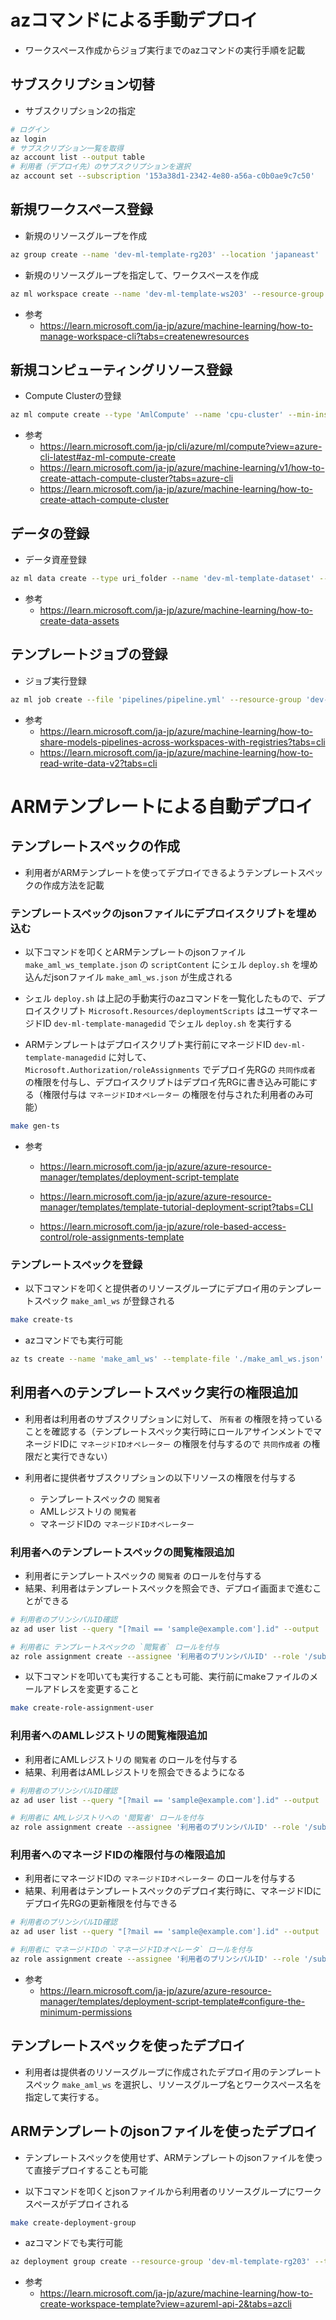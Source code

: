 # azコマンドによる手動デプロイ

- ワークスペース作成からジョブ実行までのazコマンドの実行手順を記載

## サブスクリプション切替
- サブスクリプション2の指定

```sh
# ログイン
az login
# サブスクリプション一覧を取得
az account list --output table
# 利用者（デプロイ先）のサブスクリプションを選択
az account set --subscription '153a38d1-2342-4e80-a56a-c0b0ae9c7c50'
```

## 新規ワークスペース登録

- 新規のリソースグループを作成
```sh
az group create --name 'dev-ml-template-rg203' --location 'japaneast'
```

- 新規のリソースグループを指定して、ワークスペースを作成
```sh
az ml workspace create --name 'dev-ml-template-ws203' --resource-group 'dev-ml-template-rg203'
```

- 参考
  - https://learn.microsoft.com/ja-jp/azure/machine-learning/how-to-manage-workspace-cli?tabs=createnewresources

## 新規コンピューティングリソース登録

-  Compute Clusterの登録

```sh
az ml compute create --type 'AmlCompute' --name 'cpu-cluster' --min-instances 0 --max-instances 1 --size 'Standard_DS11_v2' --resource-group 'dev-ml-template-rg203' --workspace-name 'dev-ml-template-ws203'
```

- 参考
    - https://learn.microsoft.com/ja-jp/cli/azure/ml/compute?view=azure-cli-latest#az-ml-compute-create
    - https://learn.microsoft.com/ja-jp/azure/machine-learning/v1/how-to-create-attach-compute-cluster?tabs=azure-cli
    - https://learn.microsoft.com/ja-jp/azure/machine-learning/how-to-create-attach-compute-cluster

## データの登録

- データ資産登録
```sh
az ml data create --type uri_folder --name 'dev-ml-template-dataset' --description 'dev-ml-template-dataset' --path './dataset' --resource-group 'dev-ml-template-rg203' --workspace-name 'dev-ml-template-ws203'
```

- 参考
  - https://learn.microsoft.com/ja-jp/azure/machine-learning/how-to-create-data-assets

## テンプレートジョブの登録

- ジョブ実行登録
```sh
az ml job create --file 'pipelines/pipeline.yml' --resource-group 'dev-ml-template-rg203' --workspace-name 'dev-ml-template-ws203'
```

- 参考
    - https://learn.microsoft.com/ja-jp/azure/machine-learning/how-to-share-models-pipelines-across-workspaces-with-registries?tabs=cli
    - https://learn.microsoft.com/ja-jp/azure/machine-learning/how-to-read-write-data-v2?tabs=cli


# ARMテンプレートによる自動デプロイ
## テンプレートスペックの作成

- 利用者がARMテンプレートを使ってデプロイできるようテンプレートスペックの作成方法を記載


### テンプレートスペックのjsonファイルにデプロイスクリプトを埋め込む

- 以下コマンドを叩くとARMテンプレートのjsonファイル `make_aml_ws_template.json` の `scriptContent` にシェル `deploy.sh` を埋め込んだjsonファイル `make_aml_ws.json` が生成される

- シェル `deploy.sh` は上記の手動実行のazコマンドを一覧化したもので、デプロイスクリプト `Microsoft.Resources/deploymentScripts` はユーザマネージドID `dev-ml-template-managedid` でシェル `deploy.sh` を実行する

- ARMテンプレートはデプロイスクリプト実行前にマネージドID `dev-ml-template-managedid` に対して、`Microsoft.Authorization/roleAssignments` でデプロイ先RGの `共同作成者` の権限を付与し、デプロイスクリプトはデプロイ先RGに書き込み可能にする（権限付与は `マネージドIDオペレーター` の権限を付与された利用者のみ可能）


```sh
make gen-ts
```

- 参考
  - https://learn.microsoft.com/ja-jp/azure/azure-resource-manager/templates/deployment-script-template

  - https://learn.microsoft.com/ja-jp/azure/azure-resource-manager/templates/template-tutorial-deployment-script?tabs=CLI

  - https://learn.microsoft.com/ja-jp/azure/role-based-access-control/role-assignments-template


### テンプレートスペックを登録
- 以下コマンドを叩くと提供者のリソースグループにデプロイ用のテンプレートスペック `make_aml_ws` が登録される

```sh
make create-ts
```

- azコマンドでも実行可能
```sh
az ts create --name 'make_aml_ws' --template-file './make_aml_ws.json' --version 1 --resource-group 'dev-ml-template-rg103' --subscription 'f9928460-8ada-4f70-983d-a98b5653e039'
```

## 利用者へのテンプレートスペック実行の権限追加
- 利用者は利用者のサブスクリプションに対して、 `所有者` の権限を持っていることを確認する（テンプレートスペック実行時にロールアサインメントでマネージドIDに `マネージドIDオペレーター` の権限を付与するので `共同作成者` の権限だと実行できない）

- 利用者に提供者サブスクリプションの以下リソースの権限を付与する
  - テンプレートスペックの `閲覧者`
  - AMLレジストリの `閲覧者`
  - マネージドIDの `マネージドIDオペレーター`

### 利用者へのテンプレートスペックの閲覧権限追加

- 利用者にテンプレートスペックの `閲覧者` のロールを付与する
- 結果、利用者はテンプレートスペックを照会でき、デプロイ画面まで進むことができる

```sh
# 利用者のプリンシパルID確認
az ad user list --query "[?mail == 'sample@example.com'].id" --output 'tsv'

# 利用者に テンプレートスペックの `閲覧者` ロールを付与
az role assignment create --assignee '利用者のプリンシパルID' --role '/subscriptions/f9928460-8ada-4f70-983d-a98b5653e039/providers/Microsoft.Authorization/roleDefinitions/acdd72a7-3385-48ef-bd42-f606fba81ae7' --scope '/subscriptions/f9928460-8ada-4f70-983d-a98b5653e039/resourceGroups/dev-ml-template-rg103/providers/Microsoft.Resources/templateSpecs/make_aml_ws'
```

- 以下コマンドを叩いても実行することも可能、実行前にmakeファイルのメールアドレスを変更すること

```sh
make create-role-assignment-user
```

### 利用者へのAMLレジストリの閲覧権限追加

- 利用者にAMLレジストリの `閲覧者` のロールを付与する
- 結果、利用者はAMLレジストリを照会できるようになる

```sh
# 利用者のプリンシパルID確認
az ad user list --query "[?mail == 'sample@example.com'].id" --output 'tsv'

# 利用者に AMLレジストリへの '閲覧者' ロールを付与
az role assignment create --assignee '利用者のプリンシパルID' --role '/subscriptions/f9928460-8ada-4f70-983d-a98b5653e039/providers/Microsoft.Authorization/roleDefinitions/acdd72a7-3385-48ef-bd42-f606fba81ae7' --scope '/subscriptions/f9928460-8ada-4f70-983d-a98b5653e039/resourceGroups/dev-ml-template-rg103/providers/Microsoft.MachineLearningServices/registries/dev-ml-template-registry103'
```

### 利用者へのマネージドIDの権限付与の権限追加

- 利用者にマネージドIDの `マネージドIDオペレーター` のロールを付与する
- 結果、利用者はテンプレートスペックのデプロイ実行時に、マネージドIDにデプロイ先RGの更新権限を付与できる


```sh
# 利用者のプリンシパルID確認
az ad user list --query "[?mail == 'sample@example.com'].id" --output 'tsv'

# 利用者に マネージドIDの `マネージドIDオペレータ` ロールを付与
az role assignment create --assignee '利用者のプリンシパルID' --role '/subscriptions/f9928460-8ada-4f70-983d-a98b5653e039/providers/Microsoft.Authorization/roleDefinitions/f1a07417-d97a-45cb-824c-7a7467783830' --scope 'subscriptions/f9928460-8ada-4f70-983d-a98b5653e039/resourcegroups/dev-ml-template-rg103/providers/Microsoft.ManagedIdentity/userAssignedIdentities/dev-ml-template-managedid'
```
- 参考
  - https://learn.microsoft.com/ja-jp/azure/azure-resource-manager/templates/deployment-script-template#configure-the-minimum-permissions


## テンプレートスペックを使ったデプロイ
- 利用者は提供者のリソースグループに作成されたデプロイ用のテンプレートスペック `make_aml_ws` を選択し、リソースグループ名とワークスペース名を指定して実行する。


## ARMテンプレートのjsonファイルを使ったデプロイ

- テンプレートスペックを使用せず、ARMテンプレートのjsonファイルを使って直接デプロイすることも可能

- 以下コマンドを叩くとjsonファイルから利用者のリソースグループにワークスペースがデプロイされる

```sh
make create-deployment-group
```

- azコマンドでも実行可能
```sh
az deployment group create --resource-group 'dev-ml-template-rg203' --template-file './make_aml_ws.json' --subscription '153a38d1-2342-4e80-a56a-c0b0ae9c7c50'
```

- 参考
  - https://learn.microsoft.com/ja-jp/azure/machine-learning/how-to-create-workspace-template?view=azureml-api-2&tabs=azcli
